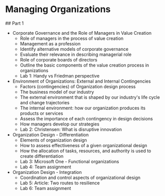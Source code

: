# Managing Organizations

## Part 1

- Corporate Governance and the Role of Managers in Value Creation
  - Role of managers in the process of value creation
  - Management as a profession
  - Identify alternative models of corporate governance
  - Evaluate their relevance in describing managerial role
  - Role of corporate boards of directors
  - Outline the basic components of the value creation process in organizations
  - Lab 1: Handy vs Friedman perspective
- Environment of Organizations: External and Internal Contingencies
  - Factors (contingencies) of Organization design process
  - The business model of our industry
  - The external environment that is shaped by our industry's life cycle and change trajectories
  - The internal environment: how our organization produces its products or services
  - Assess the importance of each contingency in design decisions
  - How managers develop our strategies
  - Lab 2: Christensen: What is disruptive innovation
- Organization Design - Differentiation
  - Elements of organization design
  - How to assess effectiveness of a given organizational design
  - How the allocation of tasks, resources, and authority is used to create differentiation
  - Lab 3: Microsoft One - Functional organizations
  - Lab 4: Team assignment
- Organization Design - Integration
  - Coordination and control aspects of organizational design
  - Lab 5: Article: Two routes to resilience
  - Lab 6: Team assignment
